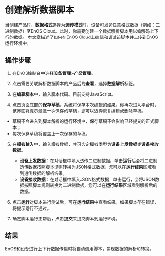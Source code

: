 # 创建解析数据脚本

当创建产品时，**数据格式**选择为**透传模式**时，设备可发送任意格式数据（例如：二进制数据）至EnOS Cloud。此时，你需要创建一个数据解析脚本用以编解码上下行的数据。 本文章描述了如何在EnOS Cloud上编辑和调试该脚本并上传到EnOS运行环境中。

## 操作步骤

1. 在EnOS控制台中选择**设备管理>产品管理**。

2. 点击需要关联解析数据脚本的产品后的**查看**，选择**数据解析**标签。

3. 在**编辑脚本**中，输入脚本代码。目前支持JavaScript。

4. 点击页面底部的**保存草稿**，系统将保存本次编辑的结果。你再次进入平台时，该界面将提示最近一次保存的草稿，您可以选择恢复编辑或删除草稿。
  - 草稿不会进入到脚本解析的运行环境中，保存草稿不会影响已经提交的正式脚本；
  - 每次保存草稿将覆盖上一次保存的草稿。

5. 在**模拟输入**中，输入模拟数据，并可选定模拟类型为**设备上发数据**或**设备接收数据**。
   - **设备上发数据**：在对话框中填入透传二进制数据，单击**运行**后会将二进制透传数据按照脚本规则转换为JSON格式数据，您可以在**运行结果**区域看到透传数据的解析结果。
   - **设备接收数据**：在对话框中填入JSON格式数据，单击运行，会将JSON数据按照脚本规则转换为二进制数据，您可以在**运行结果**区域看到解析后的数据。

6. 点击**运行**对脚本进行测试后，可在**运行结果**中查看结果。如果脚本存在错误，将提示运行不通过。

7. 确定脚本运行正常后，点击**提交**来提交脚本到运行环境。

## 结果<result>

EnOS和设备进行上下行数据传输时将自动调用脚本，实现数据的解析和转换。

